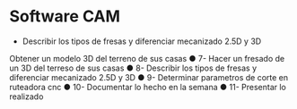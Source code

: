 # Software CAM

* Describir los tipos de fresas y diferenciar mecanizado 2.5D y 3D

Obtener un modelo 3D del terreno de sus casas ● 7- Hacer un fresado de un 3D del terreso de sus casas ● 8- Describir los tipos de fresas y diferenciar mecanizado 2.5D y 3D ● 9- Determinar parametros de corte en ruteadora cnc ● 10- Documentar lo hecho en la semana ● 11- Presentar lo realizado
